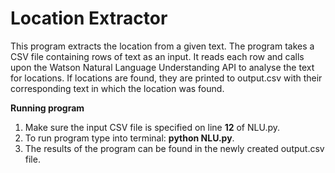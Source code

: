 # **Location Extractor**
This program extracts the location from a given text. The program takes a CSV file containing rows of text as an input. It reads each row and calls upon the Watson Natural Language Understanding API to analyse the text for locations. If locations are found, they are printed to output.csv with their corresponding text in which the location was found.

**Running program**
1. Make sure the input CSV file is specified on line **12** of NLU.py.
2. To run program type into terminal: **python NLU.py**.
3. The results of the program can be found in the newly created output.csv file.
